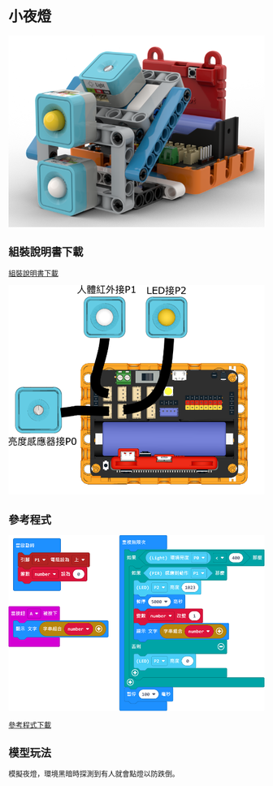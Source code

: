 # 小夜燈

![](../images/nightlight.png)

## 組裝說明書下載

[組裝說明書下載](https://drive.google.com/drive/folders/1wg_edUZFrqyUONA0FJ6vFBkGArRsfnf4?usp=sharing)

![](../images/nightlight_wire.png)

## 參考程式

![](../images/nightlight_code.png)

[參考程式下載](https://makecode.microbit.org/_HwJ9aDEa6CE9)

## 模型玩法

模擬夜燈，環境黑暗時探測到有人就會點燈以防跌倒。

